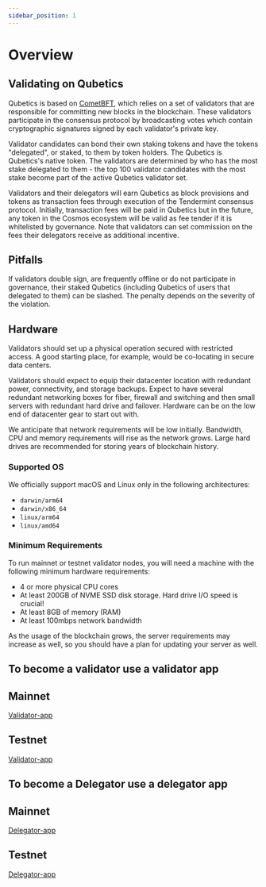 ```yaml
---
sidebar_position: 1
---
```

# Overview

## Validating on Qubetics

Qubetics is based on [CometBFT](https://github.com/cometbft/cometbft),
which relies on a set of validators that are responsible for committing new blocks in the blockchain. These validators
participate in the consensus protocol by broadcasting votes which contain cryptographic signatures signed by each
validator's private key.

Validator candidates can bond their own staking tokens and have the tokens "delegated", or staked, to them by token
holders. The Qubetics is Qubetics's native token. The validators are
determined by who has the most stake delegated to them - the top 100 validator candidates with the most stake
become part of the active Qubetics validator set.

Validators and their delegators will earn Qubetics as block provisions and tokens as transaction fees through execution of
the Tendermint consensus protocol. Initially, transaction fees will be paid in Qubetics but in the future, any token in the
Cosmos ecosystem will be valid as fee tender if it is whitelisted by governance. Note that validators can set commission
on the fees their delegators receive as additional incentive.

## Pitfalls

If validators double sign, are frequently offline or do not participate in governance, their staked Qubetics (including
Qubetics of users that delegated to them) can be slashed. The penalty depends on the severity of the violation.

## Hardware

Validators should set up a physical operation secured with restricted access. A good starting place, for example,
would be co-locating in secure data centers.

Validators should expect to equip their datacenter location with redundant power, connectivity, and storage backups.
Expect to have several redundant networking boxes for fiber, firewall and switching and then small servers with redundant
hard drive and failover. Hardware can be on the low end of datacenter gear to start out with.

We anticipate that network requirements will be low initially. Bandwidth, CPU and memory requirements will rise as
the network grows. Large hard drives are recommended for storing years of blockchain history.

### Supported OS

We officially support macOS and Linux only in the following architectures:

* `darwin/arm64`
* `darwin/x86_64`
* `linux/arm64`
* `linux/amd64`

### Minimum Requirements

To run mainnet or testnet validator nodes, you will need a machine with the following minimum hardware requirements:

* 4 or more physical CPU cores
* At least 200GB of NVME SSD disk storage. Hard drive I/O speed is crucial!
* At least 8GB of memory (RAM)
* At least 100mbps network bandwidth

As the usage of the blockchain grows, the server requirements may increase as well, so you should have a plan for
updating your server as well.



## To become a validator use a validator app 

## Mainnet
[Validator-app](https://validator.qubetics.com/)
## Testnet
[Validator-app](https://validator-testnet.qubetics.work/)

## To become a Delegator use a delegator app

## Mainnet
[Delegator-app](https://delegator.qubetics.com/)
## Testnet
[Delegator-app](https://delegator-testnet.qubetics.work/)
